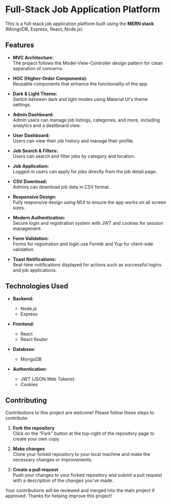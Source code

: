 # Full-Stack Job Application Platform

This is a full-stack job application platform built using the **MERN stack** (MongoDB, Express, React, Node.js).

## Features

- **MVC Architecture:**  
  The project follows the Model-View-Controller design pattern for clean separation of concerns.

- **HOC (Higher-Order Components):**  
  Reusable components that enhance the functionality of the app.

- **Dark & Light Theme:**  
  Switch between dark and light modes using Material UI's theme settings.

- **Admin Dashboard:**  
  Admin users can manage job listings, categories, and more, including analytics and a dashboard view.

- **User Dashboard:**  
  Users can view their job history and manage their profile.

- **Job Search & Filters:**  
  Users can search and filter jobs by category and location.

- **Job Application:**  
  Logged-in users can apply for jobs directly from the job detail page.

- **CSV Download:**  
  Admins can download job data in CSV format.

- **Responsive Design:**  
  Fully responsive design using MUI to ensure the app works on all screen sizes.

- **Modern Authentication:**  
  Secure login and registration system with JWT and cookies for session management.

- **Form Validation:**  
  Forms for registration and login use Formik and Yup for client-side validation.

- **Toast Notifications:**  
  Real-time notifications displayed for actions such as successful logins and job applications.

## Technologies Used

- **Backend:**
  - Node.js
  - Express

- **Frontend:**
  - React
  - React Router

- **Database:**
  - MongoDB

- **Authentication:**
  - JWT (JSON Web Tokens)
  - Cookies

## Contributing

Contributions to this project are welcome! Please follow these steps to contribute:

1. **Fork the repository**  
   Click on the "Fork" button at the top-right of the repository page to create your own copy.

2. **Make changes**  
   Clone your forked repository to your local machine and make the necessary changes or improvements.

3. **Create a pull request**  
   Push your changes to your forked repository and submit a pull request with a description of the changes you've made.

Your contributions will be reviewed and merged into the main project if approved. Thanks for helping improve this project!


